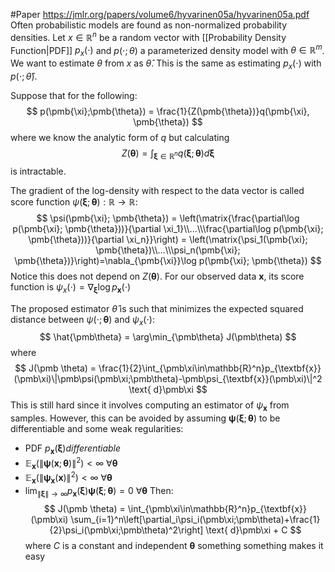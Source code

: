 #Paper 
https://jmlr.org/papers/volume6/hyvarinen05a/hyvarinen05a.pdf
Often probabilistic models are found as non-normalized probability densities.
Let $x\in\mathbb{R}^n$ be a random vector with [[Probability Density Function|PDF]] $p_x(\cdot)$ and $p(\cdot;\theta)$ a parameterized density model with $\theta\in\mathbb{R}^m$.
We want to estimate $\theta$ from $x$ as $\hat{\theta}$. This is the same as estimating $p_x(\cdot)$ with $p(\cdot;\hat{\theta})$.

Suppose that for the following:
$$
p(\pmb{\xi};\pmb{\theta}) = \frac{1}{Z(\pmb{\theta})}q(\pmb{\xi}, \pmb{\theta})
$$
where we know the analytic form of $q$ but calculating
$$
Z(\pmb{\theta}) = \int_{\pmb{\xi}\in\mathbb{R}^n}q(\pmb{\xi};\pmb{\theta})d\pmb{\xi}
$$
is intractable.

The gradient of the log-density with respect to the data vector is called score function $\psi(\pmb{\xi}; \pmb{\theta}):\mathbb{R}\rightarrow\mathbb{R}$: 
$$
\psi(\pmb{\xi}; \pmb{\theta}) = \left(\matrix{\frac{\partial\log p(\pmb{\xi}; \pmb{\theta}))}{\partial \xi_1}\\...\\\frac{\partial\log p(\pmb{\xi}; \pmb{\theta}))}{\partial \xi_n}}\right) = \left(\matrix{\psi_1(\pmb{\xi}; \pmb{\theta})\\...\\\psi_n(\pmb{\xi}; \pmb{\theta})}\right)=\nabla_{\pmb{\xi}}\log p(\pmb{\xi}; \pmb{\theta})
$$
Notice this does not depend on $Z(\pmb{\theta})$.
For our observed data $\textbf{x}$, its score function is $\psi_x(\cdot) = \nabla_{\pmb{\xi}}\log p_{\textbf{x}}(\cdot)$

The proposed estimator $\hat{\theta}$ is such that minimizes the expected squared distance between $\psi(\cdot; \pmb{\theta})$ and $\psi_x(\cdot)$:
$$
\hat{\pmb\theta} = \arg\min_{\pmb\theta} J(\pmb\theta)
$$
where
$$
J(\pmb \theta) = \frac{1}{2}\int_{\pmb\xi\in\mathbb{R}^n}p_{\textbf{x}}(\pmb\xi)\|\pmb\psi(\pmb\xi;\pmb\theta)-\pmb\psi_{\textbf{x}}(\pmb\xi)\|^2 \text{ d}\pmb\xi
$$
This is still hard since it involves computing an estimator of $\psi_{\textbf{x}}$ from samples. However, this can be avoided by assuming $\pmb\psi(\pmb{\xi}; \pmb{\theta})$ to be differentiable and  some weak regularities:
- PDF $p_{\textbf{x}}(\pmb\xi) differentiable$
- $\mathbb{E}_{\textbf{x}}(\|\pmb\psi(\pmb x; \pmb \theta)\|^2)<\infty$ $\forall\pmb \theta$
- $\mathbb{E}_{\textbf{x}}(\|\pmb\psi_\textbf{x}(\pmb x)\|^2)<\infty$ $\forall\pmb \theta$
- $\lim_{\|\pmb\xi\|\rightarrow\infty}p_{\textbf{x}}(\pmb\xi)\pmb\psi(\pmb \xi; \pmb \theta)=0$  $\forall\pmb \theta$
Then:
$$
J(\pmb \theta) = \int_{\pmb\xi\in\mathbb{R}^n}p_{\textbf{x}}(\pmb\xi) \sum_{i=1}^n\left[\partial_i\psi_i(\pmb\xi;\pmb\theta)+\frac{1}{2}\psi_i(\pmb\xi;\pmb\theta)^2\right] \text{ d}\pmb\xi + C
$$
where $C$ is a constant and independent $\pmb\theta$
something something makes it easy
